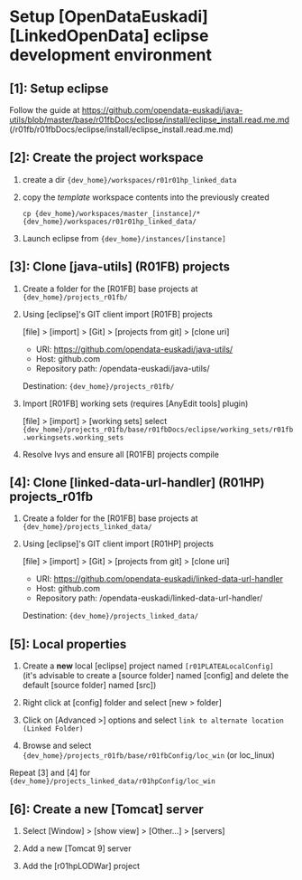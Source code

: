 Setup [OpenDataEuskadi] [LinkedOpenData] eclipse development environment
========================================================================

## [1]: Setup eclipse
Follow the guide at https://github.com/opendata-euskadi/java-utils/blob/master/base/r01fbDocs/eclipse/install/eclipse_install.read.me.md
(/r01fb/r01fbDocs/eclipse/install/eclipse_install.read.me.md)

## [2]: Create the project workspace
1.  create a dir `{dev_home}/workspaces/r01r01hp_linked_data`

2.  copy the _template_ workspace contents into the previously created

        cp {dev_home}/workspaces/master_[instance]/* {dev_home}/workspaces/r01r01hp_linked_data/

3. Launch eclipse from `{dev_home}/instances/[instance]`

## [3]: Clone [java-utils] (R01FB) projects
1. Create a folder for the [R01FB] base projects at `{dev_home}/projects_r01fb/`

2. Using [eclipse]'s GIT client import [R01FB] projects

    [file] > [import] > [Git] > [projects from git] > [clone uri]
    - URI: https://github.com/opendata-euskadi/java-utils/
    - Host: github.com
    - Repository path: /opendata-euskadi/java-utils/

    Destination: `{dev_home}/projects_r01fb/`

3. Import [R01FB] working sets (requires [AnyEdit tools] plugin)

    [file] > [import] > [working sets]
    select `{dev_home}/projects_r01fb/base/r01fbDocs/eclipse/working_sets/r01fb.workingsets.working_sets`

4. Resolve Ivys and ensure all [R01FB] projects compile

## [4]: Clone [linked-data-url-handler] (R01HP) projects_r01fb
1. Create a folder for the [R01FB] base projects at `{dev_home}/projects_linked_data/`

2. Using [eclipse]'s GIT client import [R01HP] projects

    [file] > [import] > [Git] > [projects from git] > [clone uri]
    - URI: https://github.com/opendata-euskadi/linked-data-url-handler
    - Host: github.com
    - Repository path: /opendata-euskadi/linked-data-url-handler/

    Destination: `{dev_home}/projects_linked_data/`


## [5]: Local properties
1. Create a **new** local [eclipse] project named `[r01PLATEALocalConfig]`  
(it's advisable to create a [source folder] named [config] and delete the default [source folder] named [src])

2.  Right click at [config] folder and select [new > folder]

3. Click on [Advanced >] options and select `link to alternate location (Linked Folder)`

4. Browse and select `{dev_home}/projects_r01fb/base/r01fbConfig/loc_win` (or loc_linux)

Repeat [3] and [4] for `{dev_home}/projects_linked_data/r01hpConfig/loc_win`


## [6]: Create a new [Tomcat] server
1. Select [Window] > [show view] > [Other...] > [servers]

2. Add a new [Tomcat 9] server

3. Add the [r01hpLODWar] project
